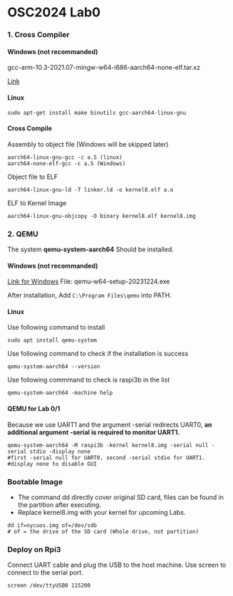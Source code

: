 # OSC2024 Lab0
### 1. Cross Compiler
#### Windows (not recommanded)
gcc-arm-10.3-2021.07-mingw-w64-i686-aarch64-none-elf.tar.xz

[Link](https://developer.arm.com/downloads/-/gnu-a)

#### Linux
```
sudo apt-get install make binutils gcc-aarch64-linux-gnu
```

#### Cross Compile
Assembly to object file (Windows will be skipped later)
```
aarch64-linux-gnu-gcc -c a.S (linux)
aarch64-none-elf-gcc -c a.S (Windows)
```
Object file to ELF
```
aarch64-linux-gnu-ld -T linker.ld -o kernel8.elf a.o
```
ELF to Kernel Image
```
aarch64-linux-gnu-objcopy -O binary kernel8.elf kernel8.img
```

### 2. QEMU
The system **qemu-system-aarch64** Should be installed.

#### Windows (not recommanded)
[Link for Windows](https://qemu.weilnetz.de/w64/)
File: qemu-w64-setup-20231224.exe

After installation, Add ``C:\Program Files\qemu`` into PATH.

#### Linux
Use following command to install
```
sudo apt install qemu-system
```


Use following command to check if the installation is success
```
qemu-system-aarch64 --version
```
Use following commmand to check is raspi3b in the list
```
qemu-system-aarch64 -machine help
```

#### QEMU for Lab 0/1
Because we use UART1 and the argument -serial redirects UART0, **an additional argument -serial is required to monitor UART1.**
```
qemu-system-aarch64 -M raspi3b -kernel kernel8.img -serial null -serial stdio -display none
#first -serial null for UART0, second -serial stdio for UART1.
#display none to disable GUI
```

### Bootable Image
* The command dd directly cover original SD card, files can be found in the partition after executing. 
* Replace kernel8.img with your kernel for upcoming Labs.
```
dd if=nycuos.img of=/dev/sdb
# of = the drive of the SD card (Whole drive, not partition)
```
###  Deploy on Rpi3
Connect UART cable and plug the USB to the host machine.
Use screen to connect to the serial port.
```
screen /dev/ttyUSB0 115200
```

